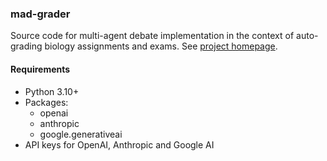 ### mad-grader

Source code for multi-agent debate implementation in the context of auto-grading biology assignments and exams. See [project homepage](https://anjiewav.notion.site/Implementing-multi-agent-debate-in-an-auto-grading-system-0f70c32560ec4232bd0348a9db357c6c?pvs=4).

#### Requirements

- Python 3.10+
- Packages:
    - openai
    - anthropic
    - google.generativeai
- API keys for OpenAI, Anthropic and Google AI